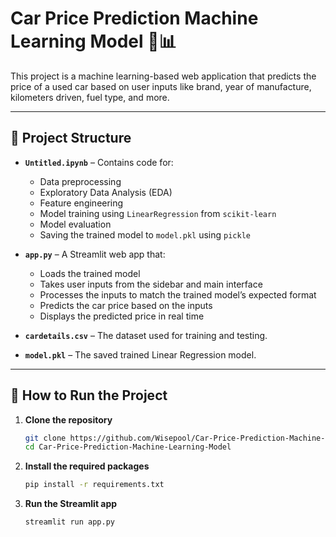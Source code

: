 # Car Price Prediction Machine Learning Model 🚗📊

This project is a machine learning-based web application that predicts the price of a used car based on user inputs like brand, year of manufacture, kilometers driven, fuel type, and more.

---

## 🔧 Project Structure

- **`Untitled.ipynb`** – Contains code for:
  - Data preprocessing  
  - Exploratory Data Analysis (EDA)  
  - Feature engineering  
  - Model training using `LinearRegression` from `scikit-learn`  
  - Model evaluation  
  - Saving the trained model to `model.pkl` using `pickle`  

- **`app.py`** – A Streamlit web app that:
  - Loads the trained model  
  - Takes user inputs from the sidebar and main interface  
  - Processes the inputs to match the trained model’s expected format  
  - Predicts the car price based on the inputs  
  - Displays the predicted price in real time  

- **`cardetails.csv`** – The dataset used for training and testing.

- **`model.pkl`** – The saved trained Linear Regression model.

---

## 🚀 How to Run the Project

1. **Clone the repository**
   ```bash
   git clone https://github.com/Wisepool/Car-Price-Prediction-Machine-Learning-Model.git
   cd Car-Price-Prediction-Machine-Learning-Model
   ```

2. **Install the required packages**
   ```bash
   pip install -r requirements.txt
   ```

3. **Run the Streamlit app**
   ```bash
   streamlit run app.py
   ```
